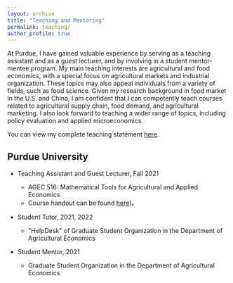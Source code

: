 ```yaml
---
layout: archive
title: "Teaching and Mentoring"
permalink: teaching/
author_profile: true
---
```


At Purdue, I have gained valuable experience by serving as a teaching assistant and as a guest lecturer, and by involving in a student mentor-mentee program. My main teaching interests are agricultural and food economics, with a special focus on agricultural markets and industrial organization. These topics may also appeal individuals from a variety of fields, such as food science. Given my research background in food market in the U.S. and China, I am confident that I can competently teach courses related to agricultural supply chain, food demand, and agricultural marketing. I also look forward to teaching a wider range of topics, including policy evaluation and applied microeconomics.

You can view my complete teaching statement [here](https://drive.google.com/file/d/1QZZ2kVWqwnk_MuXV38TaQJmbo2MgPN8H/view?usp=sharing/FQin_Teaching_Statement_220918.pdf).

## Purdue University
* Teaching Assistant and Guest Lecturer, Fall 2021
  - AGEC 516: Mathematical Tools for Agricultural and Applied Economics
  - Course handout can be found [here](https://drive.google.com/file/d/1yOkJ9GyNwSSK1r60BLy8xrRjFktfzeVE/view?usp=sharing/AGEC516_Handout4_2021.pdf))。

* Student Tutor, 2021, 2022
  - "HelpDesk" of Graduate Student Organization in the Department of Agricultural Economics

* Student Mentor, 2021
  - Graduate Student Organization in the Department of Agricultural Economics
